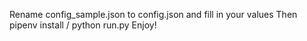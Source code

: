 Rename config_sample.json to config.json and fill in your values
Then pipenv install / python run.py
Enjoy!